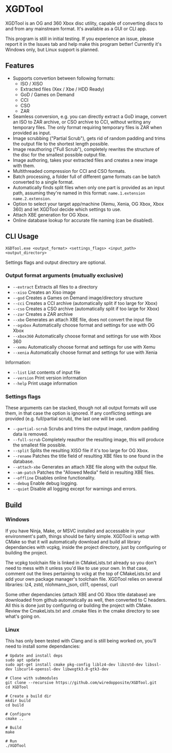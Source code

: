 # XGDTool
XGDTool is an OG and 360 Xbox disc utility, capable of converting discs to and from any mainstream format. It's available as a GUI or CLI app.

This program is still in initial testing. If you experience an issue, please report it in the Issues tab and help make this program better! Currently it's Windows only, but Linux support is planned.

## Features
- Supports convertion between following formats:
    - ISO / XISO
    - Extracted files (Xex / Xbe / HDD Ready)
    - GoD / Games on Demand
    - CCI
    - CSO
    - ZAR
- Seamless conversion, e.g. you can directly extract a GoD image, convert an ISO to ZAR archive, or CSO archive to CCI, without writing any temporary files. The only format requiring temporary files is ZAR when provided as input.
- Image scrubbing ("Partial Scrub"), gets rid of random padding and trims the output file to the shortest length possible.
- Image reauthoring ("Full Scrub"), completely rewrites the structure of the disc for the smallest possible output file.
- Image authoring, takes your extracted files and creates a new image with them.
- Multithreaded compression for CCI and CSO formats.
- Batch processing, a folder full of different game formats can be batch converted to a single format.
- Automatically finds split files when only one part is provided as an input path, assuming they're named in this format: ```name.1.extension``` ```name.2.extension```.
- Option to select your target app/machine (Xemu, Xenia, OG Xbox, Xbox 360) and let XGDTool decide which settings to use.
- Attach XBE generation for OG Xbox.
- Online database lookup for accurate file naming (can be disabled).

## CLI Usage
```XGDTool.exe <output_format> <settings_flags> <input_path> <output_directory>```

Settings flags and output directory are optional.

### Output format arguments (mutually exclusive)
- ```--extract```   Extracts all files to a directory
- ```--xiso```      Creates an Xiso image
- ```--god```       Creates a Games on Demand image/directory structure
- ```--cci```       Creates a CCI archive (automatically split if too large for Xbox)
- ```--cso```       Creates a CSO archive (automatically split if too large for Xbox)
- ```--zar```       Creates a ZAR archive
- ```--xbe```       Generates an attach XBE file, does not convert the input file
- ```--ogxbox```    Automatically choose format and settings for use with OG Xbox
- ```--xbox360```   Automatically choose format and settings for use with Xbox 360
- ```--xemu```      Automatically choose format and settings for use with Xemu
- ```--xenia```     Automatically choose format and settings for use with Xenia

Information:
- ```--list```      List contents of input file
- ```--version```   Print version information
- ```--help```      Print usage information

### Settings flags
These arguments can be stacked, though not all output formats will use them, in that case the option is ignored. If any conflicting settings are provided (e.g. full/partial scrub), the last one will be used. 
- ```--partial-scrub```  Scrubs and trims the output image, random padding data is removed.
- ```--full-scrub```     Completely reauthor the resulting image, this will produce the smallest file possible.
- ```--split```          Splits the resulting XISO file if it's too large for OG Xbox.
- ```--rename```         Patches the title field of resulting XBE files to one found in the database.
- ```--attach-xbe```     Generates an attach XBE file along with the output file.
- ```--am-patch```       Patches the "Allowed Media" field in resulting XBE files.
- ```--offline```        Disables online functionality.
- ```--debug```          Enable debug logging.
- ```--quiet```          Disable all logging except for warnings and errors.

## Build
### Windows
If you have Ninja, Make, or MSVC installed and accessable in your environment's path, things should be fairly simple. XGDTool is setup with CMake so that it will automatically download and build all library dependancies with vcpkg, inside the project directory, just by configuring or building the project. 

The vcpkg toolchain file is linked in CMakeLists.txt already so you don't need to mess with it unless you'd like to use your own. In that case, comment out the lines pertaining to vckg at the top of CMakeLists.txt and add your own package manager's toolchain file. XGDTool relies on several libraries: lz4, zstd, nlohmann_json, cli11, openssl, curl

Some other dependancies (attach XBE and OG Xbox title database) are downloaded from github automatically as well, then converted to C headers. All this is done just by configuring or building the project with CMake. Review the CmakeLists.txt and .cmake files in the cmake directory to see what's going on.

### Linux
This has only been tested with Clang and is still being worked on, you'll need to install some dependancies:
```
# Update and install deps
sudo apt update
sudo apt-get install cmake pkg-config liblz4-dev libzstd-dev libssl-dev libcurl4-openssl-dev libwxgtk3.0-gtk3-dev

# Clone with submodules
git clone --recursive https://github.com/wiredopposite/XGDTool.git
cd XGDTool

# Create a build dir
mkdir build
cd build

# Configure
cmake ..

# Build
make

# Run
./XGDTool

```